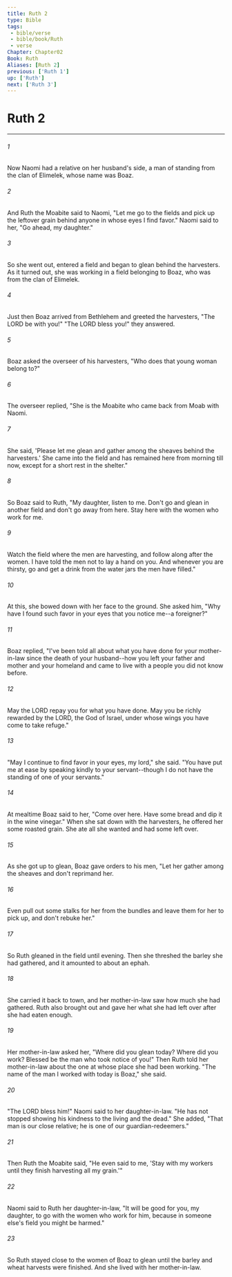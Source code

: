 ```yaml
---
title: Ruth 2
type: Bible
tags:
 - bible/verse
 - bible/book/Ruth
 - verse
Chapter: Chapter02
Book: Ruth
Aliases: [Ruth 2]
previous: ['Ruth 1']
up: ['Ruth']
next: ['Ruth 3']
---
```

# Ruth 2

***


###### 1 
Now Naomi had a relative on her husband's side, a man of standing from the clan of Elimelek, whose name was Boaz. 

###### 2 
And Ruth the Moabite said to Naomi, "Let me go to the fields and pick up the leftover grain behind anyone in whose eyes I find favor." Naomi said to her, "Go ahead, my daughter." 

###### 3 
So she went out, entered a field and began to glean behind the harvesters. As it turned out, she was working in a field belonging to Boaz, who was from the clan of Elimelek. 

###### 4 
Just then Boaz arrived from Bethlehem and greeted the harvesters, "The LORD be with you!" "The LORD bless you!" they answered. 

###### 5 
Boaz asked the overseer of his harvesters, "Who does that young woman belong to?" 

###### 6 
The overseer replied, "She is the Moabite who came back from Moab with Naomi. 

###### 7 
She said, 'Please let me glean and gather among the sheaves behind the harvesters.' She came into the field and has remained here from morning till now, except for a short rest in the shelter." 

###### 8 
So Boaz said to Ruth, "My daughter, listen to me. Don't go and glean in another field and don't go away from here. Stay here with the women who work for me. 

###### 9 
Watch the field where the men are harvesting, and follow along after the women. I have told the men not to lay a hand on you. And whenever you are thirsty, go and get a drink from the water jars the men have filled." 

###### 10 
At this, she bowed down with her face to the ground. She asked him, "Why have I found such favor in your eyes that you notice me--a foreigner?" 

###### 11 
Boaz replied, "I've been told all about what you have done for your mother-in-law since the death of your husband--how you left your father and mother and your homeland and came to live with a people you did not know before. 

###### 12 
May the LORD repay you for what you have done. May you be richly rewarded by the LORD, the God of Israel, under whose wings you have come to take refuge." 

###### 13 
"May I continue to find favor in your eyes, my lord," she said. "You have put me at ease by speaking kindly to your servant--though I do not have the standing of one of your servants." 

###### 14 
At mealtime Boaz said to her, "Come over here. Have some bread and dip it in the wine vinegar." When she sat down with the harvesters, he offered her some roasted grain. She ate all she wanted and had some left over. 

###### 15 
As she got up to glean, Boaz gave orders to his men, "Let her gather among the sheaves and don't reprimand her. 

###### 16 
Even pull out some stalks for her from the bundles and leave them for her to pick up, and don't rebuke her." 

###### 17 
So Ruth gleaned in the field until evening. Then she threshed the barley she had gathered, and it amounted to about an ephah. 

###### 18 
She carried it back to town, and her mother-in-law saw how much she had gathered. Ruth also brought out and gave her what she had left over after she had eaten enough. 

###### 19 
Her mother-in-law asked her, "Where did you glean today? Where did you work? Blessed be the man who took notice of you!" Then Ruth told her mother-in-law about the one at whose place she had been working. "The name of the man I worked with today is Boaz," she said. 

###### 20 
"The LORD bless him!" Naomi said to her daughter-in-law. "He has not stopped showing his kindness to the living and the dead." She added, "That man is our close relative; he is one of our guardian-redeemers." 

###### 21 
Then Ruth the Moabite said, "He even said to me, 'Stay with my workers until they finish harvesting all my grain.'" 

###### 22 
Naomi said to Ruth her daughter-in-law, "It will be good for you, my daughter, to go with the women who work for him, because in someone else's field you might be harmed." 

###### 23 
So Ruth stayed close to the women of Boaz to glean until the barley and wheat harvests were finished. And she lived with her mother-in-law. 
